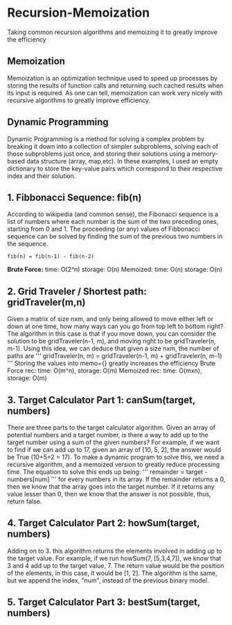 # Recursion-Memoization
Taking common recursion algorithms and memoizing it to greatly improve the efficiency

## Memoization
Memoization is an optimization technique used to speed up processes by storing the results of function calls and returning such cached results when its input is required. As one can tell, memoization can work very nicely with recursive algorithms to greatly improve efficiency.

## Dynamic Programming
Dynamic Programming is a method for solving a complex problem by breaking it down into a collection of simpler subproblems, solving each of those subproblems just once, and storing their solutions using a memory-based data structure (array, map,etc).
In these examples, I used an empty dictionary to store the key-value pairs which correspond to their respective index and their solution.

## 1. Fibbonacci Sequence: fib(n)
According to wikipedia (and common sense), the Fibonacci sequence is a list of numbers where each number is the sum of the two preceding ones, starting from 0 and 1. The proceeding (or any) values of Fibbonacci sequence can be solved by finding the sum of the previous two numbers in the sequence.
```
fib(n) = fib(n-1) - fib(n-2)
```
**Brute Force:**
time: O(2^n)
storage: O(n)
Memoized:
time: O(n)
storage: O(n)

## 2. Grid Traveler / Shortest path: gridTraveler(m,n)
Given a matrix of size nxm, and only being allowed to move either left or down at one time, how many ways can you go from top left to bottom right?
The algorithm in this case is that if you move down, you can consider the solution to be gridTraveler(n-1, m), and moving right to be gridTraveler(n, m-1). Using this idea, we can deduce that given a size nxm, the number of paths are 
'''
gridTraveler(n, m) = gridTraveler(n-1, m) + gridTraveler(n, m-1)
'''
Storing the values into memo={} greatly increases the efficiency
Brute Force rec:
time: O(m^n), storage: O(m)
Memoized rec:
time: O(mxn), storage: O(m)

## 3. Target Calculator Part 1: canSum(target, numbers)
There are three parts to the target calculator algorithm. Given an array of potential numbers and a target number, is there a way to add up to the target number using a sum of the given numbers? For example, if we want to find if we can add up to 17, given an array of [10, 5, 2], the answer would be True (10+5+2 = 17). To make a dynamic program to solve this, we need a recursive algorithm, and a memoized version to greatly reduce processing time. The equation to solve this ends up being: 
'''
remainder = target - numbers[num]
'''
for every numbers in its array. If the remainder returns a 0, then we know that the array goes into the target number. If it returns any value lesser than 0, then we know that the answer is not possible, thus, return false.

## 4. Target Calculator Part 2: howSum(target, numbers)
Adding on to 3. this algorithm returns the elements involved in adding up to the target value. For example, if we run howSum(7, [5,3,4,7]), we know that 3 and 4 add up to the target value, 7. The return value would be the position of the elements, in this case, it would be [1, 2]. The algorithm is the same, but we append the index, "num", instead of the previous binary model.

## 5. Target Calculator Part 3: bestSum(target, numbers)
